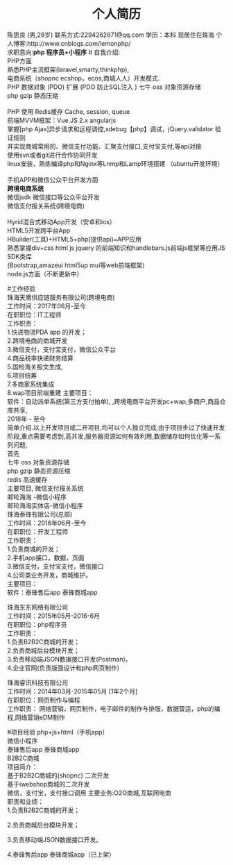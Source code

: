 <div align="center" ><h1 alig>个人简历</h1></div>
陈思良 (男,28岁) 联系方式:2294262671@qq.com
学历：本科
现居住在珠海 个人博客:http://www.cnblogs.com/lemonphp/
<br>求职意向:<strong>php 程序员+小程序</strong>
# 自我介绍:<br>
PHP方面
<br />熟悉PHP主流框架(laravel,smarty,thinkphp),
<br />电商系统（shopnc ecshop，ecos,商城人人）开发模式.
<br />PHP 数据对象 (PDO) 扩展 (PDO 防止SQL注入 )
七牛 oss 对象资源存储 <br>
php gzip 静态压缩<br>
<br />PHP 使用 Redis缓存 Cache, session, queue
<br/>前端MVVM框架：Vue.JS 2.x angularjs
<br />掌握[php Ajax]异步请求和远程调控,xdebug【php】调试，jQuery.validator 验证规则
<br />并实现商城常用的、微信支付功能、汇聚支付接口,支付宝支付,等api对接
<br />使用svn或者git进行合作协同开发
<br />linux安装，熟练编译php和Nginx等Lnmp和Lamp环境搭建 （ubuntu开发环境）<br />
<br /> 手机APP和微信公众平台开发方面
<br /><strong> 跨境电商系统 </strong>
<br />微信jsdk 微信接口等公众平台开发
<br />微信支付报关系统(跨境电商)<br>
<br />Hyrid混合式移动App开发（安卓和ios）
<br />HTML5开发跨平台App
<br />HBuilder(工具)+HTML5+php(提供api)=APP应用
<br />熟悉掌握div+css html js jquery 的前端知识和handlebars.js前端js框架等应用JS SDK类库
<br />(Bootstrap,amazeui html5up mui等web前端框架)
<br />node.js方面（不断更新中）<br />

#工作经验 <br>
 珠海天鹰供应链服务有限公司(跨境电商)<br>
工作时间：2017年06月-至今 <br>
在职职位：IT工程师<br>
工作职责： <br>
1.快递物流PDA app 的开发；<br>
2.跨境电商的商城开发<br>
3.微信支付，支付宝支付，微信公众平台<br>
4.商品税率快递财务结算<br>
5.国检海关报文生成,<br>
6.项目统筹<br>
7.多商家系统集成<br>
8.wap项目前端重建
主要项目：<br>
软件：自动派单系统(第三方支付拍单), ,跨境电商平台开发pc+wap,多商户,商品仓库共享,<br>
2018年 - 至今 <br>
 简单介绍.以上开发项目或二开项目,均可以个人独立完成,由于项目步过了快速开发阶段,重点需要考虑到,高并发,服务器资源如何有效利用,数据储存如何优化等一系列问题,<br> 
首先<br>
七牛 oss 对象资源存储 <br>
php gzip 静态资源压缩<br>
redis 高速缓存<br>
主要项目,
微信支付报关系统<br>
邮轮海淘 -微信小程序<br>
邮轮海淘实体店-微信小程序<br>
珠海泰锋有限公司(总部)<br>
工作时间：2016年06月-至今 <br>
在职职位：开发工程师<br>
工作职责： <br>
1.负责商城的开发；<br>
2.手机app接口，数据，页面<br>
3.微信支付，支付宝支付，微信接口<br>
4.公司类业务开发，商城维护。<br>
主要项目：<br>
软件：泰锋售后app 泰锋商城app<br>


珠海东东网络有限公司<br>
工作时间：2015年05月-2016-6月 <br>
在职职位：php程序员<br>
工作职责： <br>
1.负责B2B2C商城的开发；<br>
2.负责商城后台模块开发；<br>
3.负责移动端JSON数据接口开发(Postman)。<br>
4.企业官网(负责版面设计和php网页制作)<br>

珠海睿讯科技有限公司<br>
工作时间：2014年03月-2015年05月 [1年2个月]<br>
在职职位：网页制作与编程<br>
工作职责： 网络营销，网页制作，电子邮件的制作与排版，数据营运，php的编程,网络营销eDM制作<br>


#项目经验
php+js+html（手机app）<br />
微信小程序<br />
泰锋售后app 泰锋商城app<br />
B2B2C商城<br>
项目简介： <br>
基于B2B2C商城的(shopnc) 二次开发<br />
基于iwebshop商城的二次开发<br />
微信，支付宝，支付接口调用
主要业务:O2O商城,互联网电商<br>
职责和业绩： <br>
1.负责B2B2C商城的开发；<br />

2.负责商城后台模块开发；<br />

3.负责移动端JSON数据接口开发。<br>

4.泰锋售后app 泰锋商城app（已上架）
<!--
部分效果:<br>
http://www.cnblogs.com/lemonphp/p/5454874.html(打印商品二维码功能)<br>
http://www.cnblogs.com/lemonphp/p/5478414.html (首页效果页面)<br>
http://www.cnblogs.com/lemonphp/p/5462587.html (商品导出到Excel)<br>
http://www.cnblogs.com/lemonphp/category/744022.html<br>

陈思良的作品集
项目简介：<br>
www.appddw.net 企业官网<br>
https://github.com/make-in-lemon/php1.0.git 个人作品<br>
https://github.com/make-in-lemon/xiaohuangren.git(模仿春菜js效果)<br>
http://mjay.applinzi.com/ 动态页面 （php语言）（5月18-五月20号）<br>
http://lemonphpcms.applinzi.com/ 简单企业cms官网<br>
http://1.chensiliang.sinaapp.com/tx1/index.php   (俱乐部通讯录)<br>
http://1.ccav39.sinaapp.com  （静态纯手写）<br>
以上项目在sae平台上,有可能存在项目关闭状态.<br>
职责和业绩： 影视/媒体/艺术/文化传播，广告，家居/室内设计/装潢，互联网/电子商务
-->
